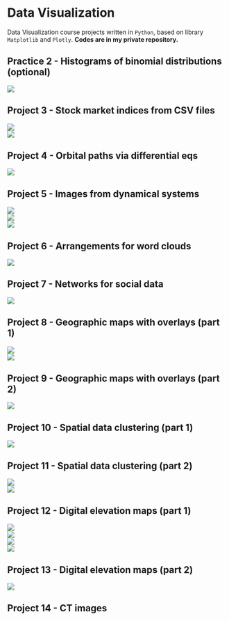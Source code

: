 # Data Visualization
Data Visualization course projects written in `Python`, based on library `Matplotlib` and `Plotly`. **Codes are in my private repository.**

## Practice 2 - Histograms of binomial distributions (optional)
![](figures/Project2_fig3.png) 

## Project 3 - Stock market indices from CSV files
![](figures/Project3_fig4.png) \
![](figures/Project3_fig5.png) 

## Project 4 - Orbital paths via differential eqs
![](figures/Project4_fig9.gif) 

## Project 5 - Images from dynamical systems
![](figures/Project5_fig1.png) \
![](figures/Project5_fig3.png) \
![](figures/Project5_fig6.png) 

## Project 6 - Arrangements for word clouds
![](figures/Project6_fig9.png)

## Project 7 - Networks for social data
![](figures/Project7_fig15.png) 

## Project 8 - Geographic maps with overlays (part 1)
![](figures/Project8_fig4.png) \
![](figures/Project8_fig7.png)

## Project 9 - Geographic maps with overlays (part 2)
![](figures/Project9_fig4.png) 

## Project 10 - Spatial data clustering (part 1)
![](figures/Project10_fig4.png)

## Project 11 - Spatial data clustering (part 2)
![](figures/Project11_fig4.png) \
![](figures/Project11_fig6.png) 

## Project 12 - Digital elevation maps (part 1)
![](figures/Project12_fig5.png) \
![](figures/Project12_fig6.png) \
![](figures/Project12_fig9.png) \
![](figures/Project12_fig12.png) 

## Project 13 - Digital elevation maps (part 2)
![](figures/Project13_fig7.png) 

## Project 14 - CT images
